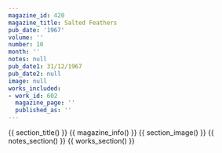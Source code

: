 ```yaml
---
magazine_id: 420
magazine_title: Salted Feathers
pub_date: '1967'
volume: ''
number: 10
month: ''
notes: null
pub_date1: 31/12/1967
pub_date2: null
image: null
works_included:
- work_id: 602
  magazine_page: ''
  published_as: ''
---
```


{{ section_title() }}
{{ magazine_info() }}
{{ section_image() }}
{{ notes_section() }}
{{ works_section() }}
